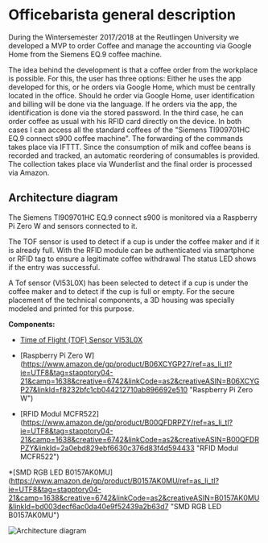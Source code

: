 # Officebarista general description
During the Wintersemester 2017/2018 at the Reutlingen University we developed a MVP to order Coffee and manage the accounting via Google Home from the Siemens EQ.9 coffee machine.



The idea behind the development is that a coffee order from the workplace is possible. For this, the user has three options:
Either he uses the app developed for this, or he orders via Google Home, which must be centrally located in the office.
Should he order via Google Home, user identification and billing will be done via the language. If he orders via the app, 
the identification is done via the stored password. In the third case, he can order coffee as usual with his RFID card directly on the device.
In both cases I can access all the standard coffees of the "Siemens TI909701HC EQ.9 connect s900 coffee machine". The forwarding of the commands takes place via IFTTT.
Since the consumption of milk and coffee beans is recorded and tracked, an automatic reordering of consumables is provided. The collection takes place via Wunderlist 
and the final order is processed via Amazon.

## Architecture diagram


The Siemens TI909701HC EQ.9 connect s900 is monitored via a Raspberry Pi Zero W and sensors connected to it.

The TOF sensor is used to detect if a cup is under the coffee maker and if it is already full.
With the RFID module can be authenticated via smartphone or RFID tag to ensure a legitimate coffee withdrawal
The status LED shows if the entry was successful.

A Tof sensor (Vl53L0X) has been selected to detect if a cup is under the coffee maker and to detect if the cup is 
full or empty. For the secure placement of the technical components, a 3D housing was specially modeled and printed for this purpose.

**Components:**

* [Time of Flight (TOF) Sensor Vl53L0X](https://www.amazon.de/gp/product/B06XT1H1L7/ref=as_li_tl?ie=UTF8&tag=stapptory04-21&camp=1638&creative=6742&linkCode=as2&creativeASIN=B06XT1H1L7&linkId=a4c61988dde5a204874bb208ab6c2cb5
 "Time of Flight (TOF) Sensor Vl53L0X")

* [Raspberry Pi Zero W] (https://www.amazon.de/gp/product/B06XCYGP27/ref=as_li_tl?ie=UTF8&tag=stapptory04-21&camp=1638&creative=6742&linkCode=as2&creativeASIN=B06XCYGP27&linkId=f8232bfc1cb044212710ab896692e510 "Raspberry Pi Zero W")

* [RFID Modul MCFR522] (https://www.amazon.de/gp/product/B00QFDRPZY/ref=as_li_tl?ie=UTF8&tag=stapptory04-21&camp=1638&creative=6742&linkCode=as2&creativeASIN=B00QFDRPZY&linkId=2a0ebd829ebf6630c376d83f4d594433 "RFID Modul MCFR522")

*[SMD RGB LED B0157AK0MU] (https://www.amazon.de/gp/product/B0157AK0MU/ref=as_li_tl?ie=UTF8&tag=stapptory04-21&camp=1638&creative=6742&linkCode=as2&creativeASIN=B0157AK0MU&linkId=bd003decf6ac0da40e9f52439a2b63d7 "SMD RGB LED B0157AK0MU")





![Architecture diagram](https://github.com/gauggelb/Officebarista/blob/master/hardware/images/Modell.png)
